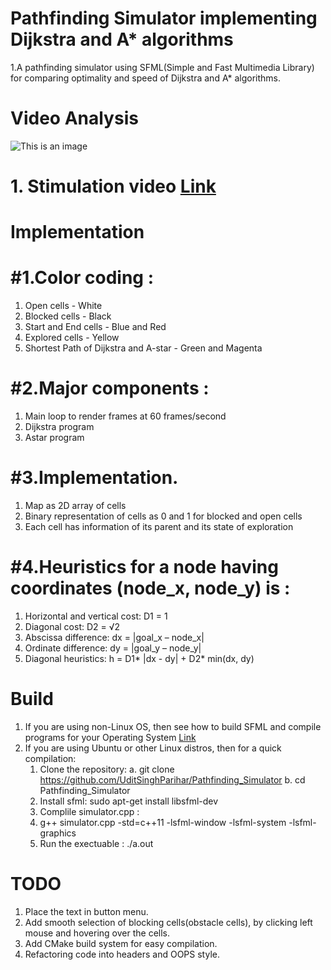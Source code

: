 # Pathfinding Simulator implementing Dijkstra and A* algorithms
1.A pathfinding simulator using SFML(Simple and Fast Multimedia Library) for comparing optimality and speed of Dijkstra and A* algorithms.
# Video Analysis
![This is an image](https://raw.githubusercontent.com/UditSinghParihar/Pathfinding_Simulator/master/astar_vs_dijkstra.jpg)
# 1. Stimulation video [Link](https://www.youtube.com/watch?v=ka6CI1Seohw&t=29s)
# Implementation
# #1.Color coding :
  1. Open cells - White
  2. Blocked cells - Black
  3. Start and End cells - Blue and Red
  4. Explored cells - Yellow
  5. Shortest Path of Dijkstra and A-star - Green and Magenta
# #2.Major components :
   1. Main loop to render frames at 60 frames/second
   2. Dijkstra program
   3. Astar program
# #3.Implementation.
   1. Map as 2D array of cells
   2. Binary representation of cells as 0 and 1 for blocked and open cells
   3. Each cell has information of its parent and its state of exploration
# #4.Heuristics for a node having coordinates (node_x, node_y) is : 
   1. Horizontal and vertical cost: D1 = 1
   2. Diagonal cost: D2 = √2
   3. Abscissa difference: dx = |goal_x – node_x|
   4. Ordinate difference: dy = |goal_y – node_y|
   5. Diagonal heuristics: h = D1* |dx - dy| + D2* min(dx, dy)
# Build
  1. If you are using non-Linux OS, then see how to build SFML and compile programs for your Operating System [Link](https://www.sfml-dev.org/tutorials/2.5/#getting-started)
  2. If you are using Ubuntu or other Linux distros, then for a quick compilation:
     1. Clone the repository:
         a. git clone https://github.com/UditSinghParihar/Pathfinding_Simulator
         b. cd Pathfinding_Simulator
     2. Install sfml: sudo apt-get install libsfml-dev
     3. Complile simulator.cpp :
     4. g++ simulator.cpp -std=c++11 -lsfml-window -lsfml-system -lsfml-graphics
     5. Run the exectuable : ./a.out
  # TODO
   1. Place the text in button menu.
   2. Add smooth selection of blocking cells(obstacle cells), by clicking left mouse and hovering over the cells.
   3. Add CMake build system for easy compilation.
   4. Refactoring code into headers and OOPS style.


